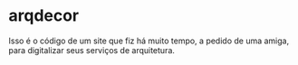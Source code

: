 # arqdecor

Isso é o código de um site que fiz há muito tempo, a pedido de uma amiga, para digitalizar seus serviços de arquitetura.
